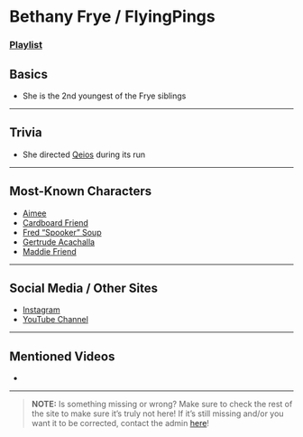 # Bethany Frye / FlyingPings
### [Playlist](https://www.youtube.com/playlist?list=PLwlijWXtmIKiR8vfI0Ia2GjruV1VfUsje-)

## Basics
- She is the 2nd youngest of the Frye siblings

----

## Trivia
- She directed [Qeios](../6.Series/Qeios.md) during its run

----

## Most-Known Characters
- [Aimee](5.Characters/Aimee.html)
- [Cardboard Friend](5.Characters/Cardboard_Friend.html)
- [Fred “Spooker” Soup](5.Characters/Fred_Spooker_Soup.html)
- [Gertrude Acachalla](5.Characters/Gertrude_Acachalla.html)
- [Maddie Friend](5.Characters/Maddie_Friend.html)

----

## Social Media / Other Sites
- [Instagram](https://instagram.com/flyingpings?igshid=1a52h7zpesjd)
- [YouTube Channel](https://m.youtube.com/channel/UCrRl2MtWnEA9_wQKWepQ0tQ)

----

## Mentioned Videos
- []()

----

> **NOTE:** Is something missing or wrong? Make sure to check the rest of the site to make sure it’s truly not here! If it’s still missing and/or you want it to be corrected, contact the admin [here](../chapter_2.html)!